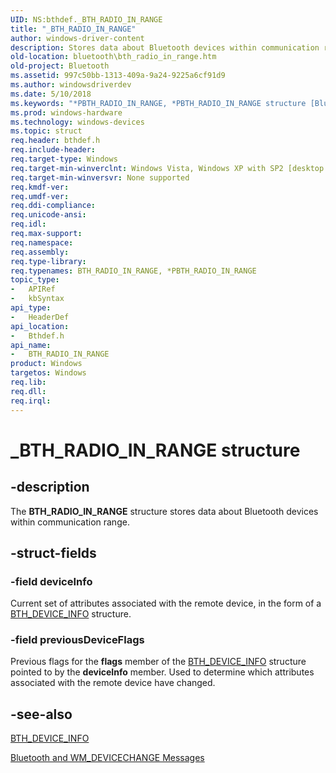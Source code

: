 ```yaml
---
UID: NS:bthdef._BTH_RADIO_IN_RANGE
title: "_BTH_RADIO_IN_RANGE"
author: windows-driver-content
description: Stores data about Bluetooth devices within communication range.
old-location: bluetooth\bth_radio_in_range.htm
old-project: Bluetooth
ms.assetid: 997c50bb-1313-409a-9a24-9225a6cf91d9
ms.author: windowsdriverdev
ms.date: 5/10/2018
ms.keywords: "*PBTH_RADIO_IN_RANGE, *PBTH_RADIO_IN_RANGE structure [Bluetooth], BTH_RADIO_IN_RANGE, BTH_RADIO_IN_RANGE structure [Bluetooth], _BTH_RADIO_IN_RANGE, bluetooth.bth_radio_in_range, bthdef/*PBTH_RADIO_IN_RANGE, bthdef/BTH_RADIO_IN_RANGE"
ms.prod: windows-hardware
ms.technology: windows-devices
ms.topic: struct
req.header: bthdef.h
req.include-header: 
req.target-type: Windows
req.target-min-winverclnt: Windows Vista, Windows XP with SP2 [desktop apps only]
req.target-min-winversvr: None supported
req.kmdf-ver: 
req.umdf-ver: 
req.ddi-compliance: 
req.unicode-ansi: 
req.idl: 
req.max-support: 
req.namespace: 
req.assembly: 
req.type-library: 
req.typenames: BTH_RADIO_IN_RANGE, *PBTH_RADIO_IN_RANGE
topic_type:
-	APIRef
-	kbSyntax
api_type:
-	HeaderDef
api_location:
-	Bthdef.h
api_name:
-	BTH_RADIO_IN_RANGE
product: Windows
targetos: Windows
req.lib: 
req.dll: 
req.irql: 
---
```


# _BTH_RADIO_IN_RANGE structure


## -description


The <b>BTH_RADIO_IN_RANGE</b> structure stores data about Bluetooth devices within communication range.


## -struct-fields




### -field deviceInfo

Current set of attributes associated with the remote device, in the form of a <a href="https://msdn.microsoft.com/b0f2c1fe-1fa0-4816-8471-73fbbced529b">BTH_DEVICE_INFO</a> structure.


### -field previousDeviceFlags

Previous flags for the <b>flags</b> member of the <a href="https://msdn.microsoft.com/b0f2c1fe-1fa0-4816-8471-73fbbced529b">BTH_DEVICE_INFO</a> structure pointed to by the <b>deviceInfo</b> member. Used to determine which attributes associated with the remote device have changed.


## -see-also




<a href="https://msdn.microsoft.com/b0f2c1fe-1fa0-4816-8471-73fbbced529b">BTH_DEVICE_INFO</a>



<a href="https://msdn.microsoft.com/7dab37a6-63ac-4377-9884-61dd19972433">Bluetooth and WM_DEVICECHANGE
				Messages</a>
 

 

